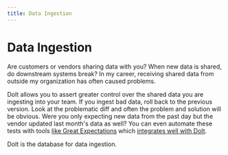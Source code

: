 ```yaml
---
title: Data Ingestion
---
```


# Data Ingestion

Are customers or vendors sharing data with you? When new data is shared, do downstream systems break? In my career, receiving shared data from outside my organization has often caused problems.

Dolt allows you to assert greater control over the shared data you are ingesting into your team. If you ingest bad data, roll back to the previous version. Look at the problematic diff and often the problem and solution will be obvious. Were you only expecting new data from the past day but the vendor updated last month's data as well? You can even automate these tests with tools [like Great Expectations](https://greatexpectations.io/) which [integrates well with Dolt](https://www.dolthub.com/blog/2021-06-15-great-expectations-plus-dolt/).

Dolt is the database for data ingestion.